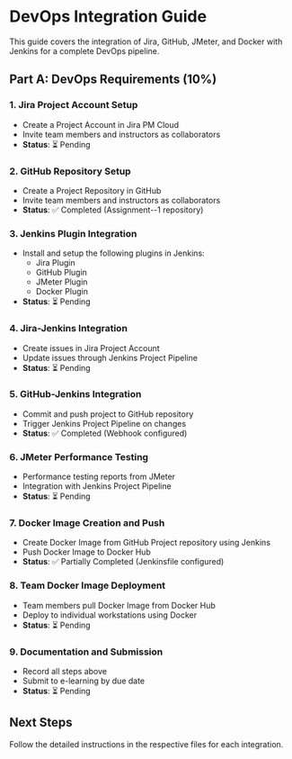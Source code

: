 # DevOps Integration Guide

This guide covers the integration of Jira, GitHub, JMeter, and Docker with Jenkins for a complete DevOps pipeline.

## Part A: DevOps Requirements (10%)

### 1. Jira Project Account Setup
- Create a Project Account in Jira PM Cloud
- Invite team members and instructors as collaborators
- **Status**: ⏳ Pending

### 2. GitHub Repository Setup
- Create a Project Repository in GitHub
- Invite team members and instructors as collaborators
- **Status**: ✅ Completed (Assignment--1 repository)

### 3. Jenkins Plugin Integration
- Install and setup the following plugins in Jenkins:
  - Jira Plugin
  - GitHub Plugin
  - JMeter Plugin
  - Docker Plugin
- **Status**: ⏳ Pending

### 4. Jira-Jenkins Integration
- Create issues in Jira Project Account
- Update issues through Jenkins Project Pipeline
- **Status**: ⏳ Pending

### 5. GitHub-Jenkins Integration
- Commit and push project to GitHub repository
- Trigger Jenkins Project Pipeline on changes
- **Status**: ✅ Completed (Webhook configured)

### 6. JMeter Performance Testing
- Performance testing reports from JMeter
- Integration with Jenkins Project Pipeline
- **Status**: ⏳ Pending

### 7. Docker Image Creation and Push
- Create Docker Image from GitHub Project repository using Jenkins
- Push Docker Image to Docker Hub
- **Status**: ✅ Partially Completed (Jenkinsfile configured)

### 8. Team Docker Image Deployment
- Team members pull Docker Image from Docker Hub
- Deploy to individual workstations using Docker
- **Status**: ⏳ Pending

### 9. Documentation and Submission
- Record all steps above
- Submit to e-learning by due date
- **Status**: ⏳ Pending

## Next Steps
Follow the detailed instructions in the respective files for each integration.
